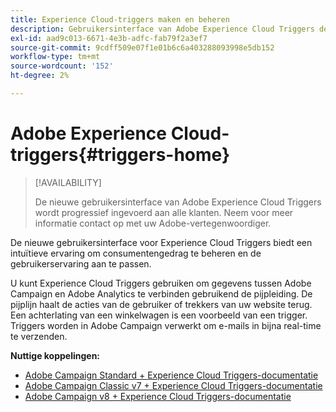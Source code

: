```yaml
---
title: Experience Cloud-triggers maken en beheren
description: Gebruikersinterface van Adobe Experience Cloud Triggers detecteren
exl-id: aad9c013-6671-4e3b-adfc-fab79f2a3ef7
source-git-commit: 9cdff509e07f1e01b6c6a403288093998e5db152
workflow-type: tm+mt
source-wordcount: '152'
ht-degree: 2%

---
```


# Adobe Experience Cloud-triggers{#triggers-home}

>[!AVAILABILITY]
>
>De nieuwe gebruikersinterface van Adobe Experience Cloud Triggers wordt progressief ingevoerd aan alle klanten. Neem voor meer informatie contact op met uw Adobe-vertegenwoordiger.

De nieuwe gebruikersinterface voor Experience Cloud Triggers biedt een intuïtieve ervaring om consumentengedrag te beheren en de gebruikerservaring aan te passen.

U kunt Experience Cloud Triggers gebruiken om gegevens tussen Adobe Campaign en Adobe Analytics te verbinden gebruikend de pijpleiding. De pijplijn haalt de acties van de gebruiker of trekkers van uw website terug. Een achterlating van een winkelwagen is een voorbeeld van een trigger. Triggers worden in Adobe Campaign verwerkt om e-mails in bijna real-time te verzenden.

**Nuttige koppelingen:**

* [Adobe Campaign Standard + Experience Cloud Triggers-documentatie](https://experienceleague.adobe.com/docs/campaign-standard/using/integrating-with-adobe-cloud/working-with-campaign-and-triggers/about-adobe-experience-cloud-triggers.html)
* [Adobe Campaign Classic v7 + Experience Cloud Triggers-documentatie](https://experienceleague.adobe.com/docs/campaign-classic/using/integrating-with-adobe-experience-cloud/experience-triggers/about-triggers.html)
* [Adobe Campaign v8 + Experience Cloud Triggers-documentatie](https://experienceleague.adobe.com/docs/campaign/campaign-v8/connect/ac-triggers.html)
